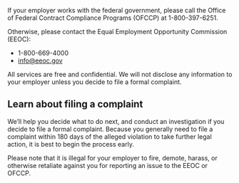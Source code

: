 ---
---

If your employer works with the federal government, please call the Office of Federal Contract Compliance Programs (OFCCP) at 1-800-397-6251.

Otherwise, please contact the Equal Employment Opportunity Commission (EEOC):

- 1-800-669-4000
- <info@eeoc.gov>

All services are free and confidential. We will not disclose any information to your employer unless you decide to file a formal complaint.

## Learn about filing a complaint

We’ll help you decide what to do next, and conduct an investigation if you decide to file a formal complaint. Because you generally need to file a complaint within 180 days of the alleged violation to take further legal action, it is best to begin the process early.

Please note that it is illegal for your employer to fire, demote, harass, or otherwise retaliate against you for reporting an issue to the EEOC or OFCCP.
